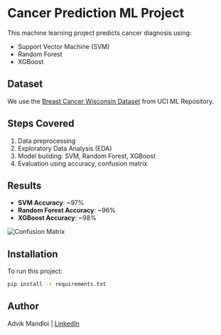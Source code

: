 # Cancer Prediction ML Project

This machine learning project predicts cancer diagnosis using:
- Support Vector Machine (SVM)
- Random Forest
- XGBoost

## Dataset
We use the [Breast Cancer Wisconsin Dataset](https://archive.ics.uci.edu/ml/datasets/Breast+Cancer+Wisconsin+(Diagnostic)) from UCI ML Repository.

## Steps Covered
1. Data preprocessing
2. Exploratory Data Analysis (EDA)
3. Model building: SVM, Random Forest, XGBoost
4. Evaluation using accuracy, confusion matrix

## Results
- **SVM Accuracy**: ~97%
- **Random Forest Accuracy**: ~96%
- **XGBoost Accuracy**: ~98%

![Confusion Matrix](outputs/confusion_matrix.png)

## Installation
To run this project:
```bash
pip install -r requirements.txt
```

## Author
Advik Mandloi | [LinkedIn](https://linkedin.com/in/YOUR_PROFILE)

